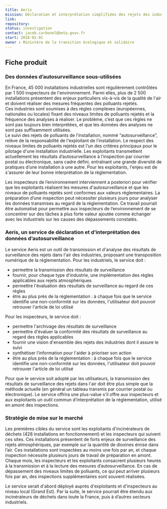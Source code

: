 ```yaml
---
title: Aeris 
mission: Déclaration et interprétation simplifiées des rejets des industries dans l’air 
link:
repository:
status: investigation 
contact: jacob.carbonel@beta.gouv.fr
start: 2018-01-01
owner : Ministère de la transition écologique et solidaire
---
```


## Fiche produit

### Des données d’autosurveillance sous-utilisées

En France, 45 000 installations industrielles sont régulièrement contrôlées par 1 500 inspecteurs de l'environnement.
Parmi elles, plus de 2 500 installations présentent des enjeux particuliers vis-à-vis de la qualité de l'air et doivent réaliser des mesures fréquentes des polluants rejetés.  
Ces industries sont soumises à des règles complexes (européennes, nationales ou locales) fixant des niveaux limites de polluants rejetés et la fréquence des analyses à réaliser. 
Le problème, c’est que ces règles ne sont pas toujours bien interprétées, et que les données des analyses ne sont pas suffisamment utilisées.  
Le suivi des rejets de polluants de l’installation, nommé “autosurveillance”, relève de la responsabilité de l'exploitant de l’installation.
Le respect des niveaux limites de polluants rejetés est l'un des critères principaux pour le pilotage d'une installation industrielle.
Les exploitants transmettent actuellement les résultats d’autosurveillance à l’inspection par courrier postal ou électronique, sans cadre défini, entraînant une grande diversité de pratiques d’une installation à une autre. 
Pour les exploitants, l'enjeu est de s'assurer de leur bonne interprétation de la réglementation.  

Les inspecteurs de l’environnement interviennent a posteriori pour vérifier que les exploitants réalisent les mesures d'autosurveillance et que les niveaux de polluants rejetés sont conformes aux valeurs réglementaires.
La préparation d’une inspection peut nécessiter plusieurs jours pour analyser les données transmises au regard de la réglementation.
Ce travail pourrait être automatisé pour permettre aux inspecteurs de l’environnement de se concentrer sur des tâches à plus forte valeur ajoutée comme échanger avec les industriels sur les causes des dépassements constatés.  

### Aeris, un service de déclaration et d’interprétation des données d’autosurveillance

Le service Aeris est un outil de transmission et d'analyse des résultats de surveillance des rejets dans l'air des industries, proposant une transposition numérique de la réglementation.
Pour les industriels, le service doit :
* permettre la transmission des résultats de surveillance
* fournir, pour chaque type d'industrie, une implémentation des règles applicables aux rejets atmosphériques
* permettre l'évaluation des résultats de surveillance au regard de ces règles
* être au plus près de la réglementation : à chaque fois que le service identifie une non-conformité sur les données, l'utilisateur doit pouvoir retrouver l'article de loi utilisé  

Pour les inspecteurs, le service doit :
* permettre l'archivage des résultats de surveillance
* permettre d'évaluer la conformité des résultats de surveillance au regard des règles applicables
* fournir une vision d'ensemble des rejets des industries dont il assure le suivi
* synthétiser l’information pour l'aider à prioriser son action
* être au plus près de la réglementation : à chaque fois que le service identifie une non-conformité sur les données, l'utilisateur doit pouvoir retrouver l'article de loi utilisé  

Pour que le service soit adopté par les utilisateurs, la transmission des résultats de surveillance des rejets dans l'air doit être plus simple que la méthode actuelle (en général un tableau transmis par courrier postal ou électronique).
Le service offrira une plus-value s'il offre aux inspecteurs et aux exploitants un outil commun d’interprétation de la réglementation, utilisé en amont des inspections.  

### Stratégie de mise sur le marché  
Les premières cibles du service sont les exploitants d'incinérateurs de déchets (428 installations en fonctionnement) et les inspecteurs qui suivent ces sites.
Ces installations présentent de forts enjeux de surveillance des rejets atmosphériques, par exemple sur la quantité de dioxines émise dans l’air.
Ces installations sont inspectées au moins une fois par an, et chaque inspection nécessite plusieurs jours de travail de préparation en amont.
Chaque mois, les inspecteurs et les exploitants consacrent plusieurs heures à la transmission et à la lecture des mesures d’autosurveillance.
En cas de dépassement des niveaux limites de polluants, ce qui peut arriver plusieurs fois par an, des inspections supplémentaires sont souvent réalisées.  

Le service serait d'abord déployé auprès d'exploitants et d'inspecteurs au niveau local (Grand Est). Par la suite, le service pourrait être étendu aux incinérateurs de déchets dans toute la France, puis à d’autres secteurs industriels.
